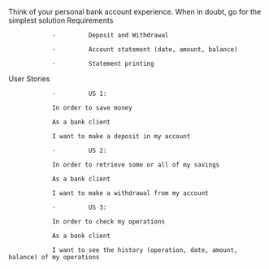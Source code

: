 Think of your personal bank account experience. When in doubt, go for the simplest solution Requirements

                ·         Deposit and Withdrawal

                ·         Account statement (date, amount, balance)

                ·         Statement printing

User Stories

                ·         US 1:

                In order to save money

                As a bank client

                I want to make a deposit in my account

                ·         US 2:

                In order to retrieve some or all of my savings

                As a bank client

                I want to make a withdrawal from my account

                ·         US 3:

                In order to check my operations

                As a bank client

                I want to see the history (operation, date, amount, balance) of my operations